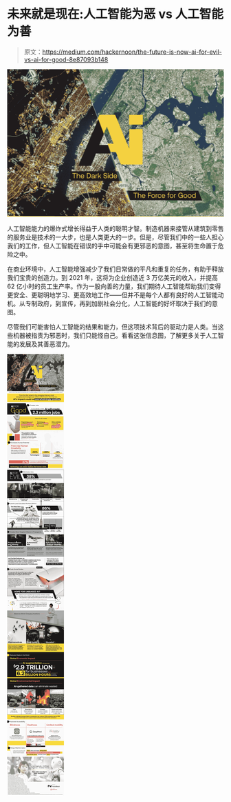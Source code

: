 # 未来就是现在:人工智能为恶 vs 人工智能为善

> 原文：<https://medium.com/hackernoon/the-future-is-now-ai-for-evil-vs-ai-for-good-8e87093b148>

![](img/5f9b9c574a6380a3ec1373a29d9fb0e8.png)

人工智能能力的爆炸式增长得益于人类的聪明才智。制造机器来接管从建筑到零售的服务业是技术的一大步，也是人类更大的一步。但是，尽管我们中的一些人担心我们的工作，但人工智能在错误的手中可能会有更邪恶的意图，甚至将生命置于危险之中。

在商业环境中，人工智能增强减少了我们日常做的平凡和重复的任务，有助于释放我们宝贵的创造力。到 2021 年，这将为企业创造近 3 万亿美元的收入，并提高 62 亿小时的员工生产率。作为一股向善的力量，我们期待人工智能帮助我们变得更安全、更聪明地学习、更高效地工作——但并不是每个人都有良好的人工智能动机。从专制政府，到宣传，再到加剧社会分化，人工智能的好坏取决于我们的意图。

尽管我们可能害怕人工智能的结果和能力，但这项技术背后的驱动力是人类。当这些机器被指责为邪恶时，我们只能怪自己。看看这张信息图，了解更多关于人工智能的发展及其善恶潜力。

![](img/75d91855b8f4462b181b0c97e0dc5127.png)